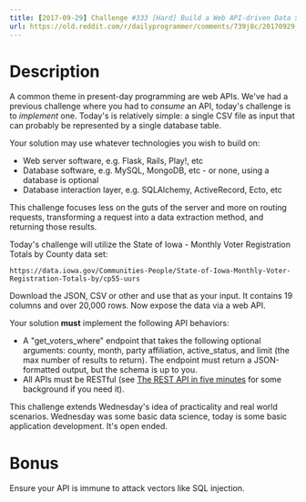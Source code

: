 ```yaml
---
title: [2017-09-29] Challenge #333 [Hard] Build a Web API-driven Data Site
url: https://old.reddit.com/r/dailyprogrammer/comments/739j8c/20170929_challenge_333_hard_build_a_web_apidriven/
---
```


# Description

A common theme in present-day programming are web APIs. We've had a previous challenge where you had to _consume_ an API, today's challenge is to _implement_ one. Today's is relatively simple: a single CSV file as input that can probably be represented by a single database table. 

Your solution may use whatever technologies you wish to build on:

* Web server software, e.g. Flask, Rails, Play!, etc
* Database software, e.g. MySQL, MongoDB, etc - or none, using a database is optional
* Database interaction layer, e.g. SQLAlchemy, ActiveRecord, Ecto, etc

This challenge focuses less on the guts of the server and more on routing requests, transforming a request into a data extraction method, and returning those results. 

Today's challenge will utilize the State of Iowa - Monthly Voter Registration Totals by County data set: 

    https://data.iowa.gov/Communities-People/State-of-Iowa-Monthly-Voter-Registration-Totals-by/cp55-uurs

Download the JSON, CSV or other and use that as your input. It contains 19 columns and over 20,000 rows. Now expose the data via a web API. 

Your solution **must** implement the following API behaviors:

* A "get_voters_where" endpoint that takes the following optional arguments: county, month, party affiliation, active_status, and limit (the max number of results to return). The endpoint must return a JSON-formatted output, but the schema is up to you. 
* All APIs must be RESTful (see [The REST API in five minutes](https://developer.marklogic.com/try/rest/index) for some background if you need it).

This challenge extends Wednesday's idea of practicality and real world scenarios. Wednesday was some basic data science, today is some basic application development. It's open ended.

# Bonus

Ensure your API is immune to attack vectors like SQL injection. 
